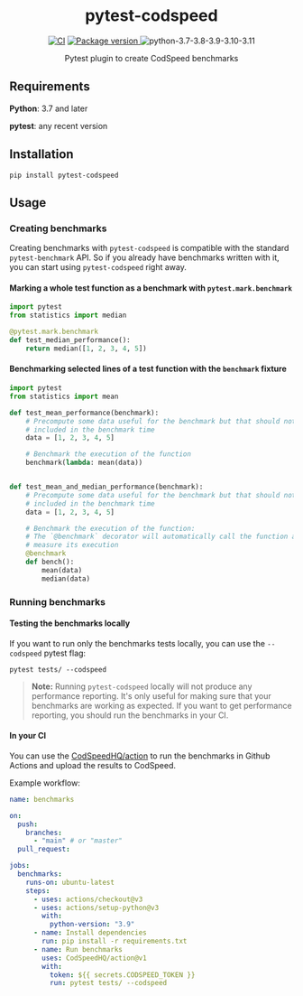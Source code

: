<div align="center">
<h1>pytest-codspeed</h1>

[![CI](https://github.com/CodSpeedHQ/pytest-codspeed/actions/workflows/ci.yml/badge.svg)](https://github.com/CodSpeedHQ/pytest-codspeed/actions/workflows/ci.yml)
<a href="https://pypi.org/project/pytest-codspeed" target="_blank">
<img src="https://img.shields.io/pypi/v/pytest-codspeed?color=%2334D058&label=pypi" alt="Package version">
</a>
<img src="https://img.shields.io/badge/python-3.7%20|%203.8%20|%203.9%20|%203.10%20|%203.11-informational.svg" alt="python-3.7-3.8-3.9-3.10-3.11">

Pytest plugin to create CodSpeed benchmarks

</div>

## Requirements

**Python**: 3.7 and later

**pytest**: any recent version

## Installation

```shell
pip install pytest-codspeed
```

## Usage

### Creating benchmarks

Creating benchmarks with `pytest-codspeed` is compatible with the standard `pytest-benchmark` API. So if you already have benchmarks written with it, you can start using `pytest-codspeed` right away.

#### Marking a whole test function as a benchmark with `pytest.mark.benchmark`

```python
import pytest
from statistics import median

@pytest.mark.benchmark
def test_median_performance():
    return median([1, 2, 3, 4, 5])
```

#### Benchmarking selected lines of a test function with the `benchmark` fixture

```python
import pytest
from statistics import mean

def test_mean_performance(benchmark):
    # Precompute some data useful for the benchmark but that should not be
    # included in the benchmark time
    data = [1, 2, 3, 4, 5]

    # Benchmark the execution of the function
    benchmark(lambda: mean(data))


def test_mean_and_median_performance(benchmark):
    # Precompute some data useful for the benchmark but that should not be
    # included in the benchmark time
    data = [1, 2, 3, 4, 5]

    # Benchmark the execution of the function:
    # The `@benchmark` decorator will automatically call the function and
    # measure its execution
    @benchmark
    def bench():
        mean(data)
        median(data)
```

### Running benchmarks

#### Testing the benchmarks locally

If you want to run only the benchmarks tests locally, you can use the `--codspeed` pytest flag:

```shell
pytest tests/ --codspeed
```

> **Note:** Running `pytest-codspeed` locally will not produce any performance reporting. It's only useful for making sure that your benchmarks are working as expected. If you want to get performance reporting, you should run the benchmarks in your CI.

#### In your CI

You can use the [CodSpeedHQ/action](https://github.com/CodSpeedHQ/action) to run the benchmarks in Github Actions and upload the results to CodSpeed.

Example workflow:

```yaml
name: benchmarks

on:
  push:
    branches:
      - "main" # or "master"
  pull_request:

jobs:
  benchmarks:
    runs-on: ubuntu-latest
    steps:
      - uses: actions/checkout@v3
      - uses: actions/setup-python@v3
        with:
          python-version: "3.9"
      - name: Install dependencies
        run: pip install -r requirements.txt
      - name: Run benchmarks
        uses: CodSpeedHQ/action@v1
        with:
          token: ${{ secrets.CODSPEED_TOKEN }}
          run: pytest tests/ --codspeed
```
